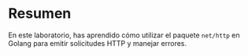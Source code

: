 # Resumen

En este laboratorio, has aprendido cómo utilizar el paquete `net/http` en Golang para emitir solicitudes HTTP y manejar errores.
